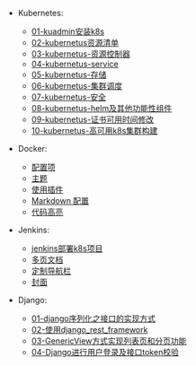 * Kubernetes:
  * [01-kuadmin安装k8s](kubernetus/kubeadmin安装k8s环境.md)
  * [02-kubernetus资源清单](kubernetus/kubernetus资源清单.md)
  * [03-kubernetus-资源控制器](kubernetus/kubernetus-资源控制器)
  * [04-kubernetus-service](kubernetus/kubernetus资源清单.md)
  * [05-kubernetus-存储](kubernetus/kubernetus资源清单.md)
  * [06-kubernetus-集群调度](kubernetus/kubernetus资源清单.md)
  * [07-kubernetus-安全](kubernetus/kubernetus资源清单.md)
  * [08-kubernetus-helm及其他功能性组件](kubernetus/kubernetus资源清单.md)
  * [09-kubernetus-证书可用时间修改](kubernetus/kubernetus资源清单.md)
  * [10-kubernetus-高可用k8s集群构建](kubernetus/kubernetus资源清单.md)

* Docker:
  * [配置项](zh-cn/configuration.md)
  * [主题](zh-cn/themes.md)
  * [使用插件](zh-cn/plugins.md)
  * [Markdown 配置](zh-cn/markdown.md)
  * [代码高亮](zh-cn/language-highlight.md)  

* Jenkins:

  * [jenkins部署k8s项目](jenkins/jenkins部署k8s项目.md)
  * [多页文档](zh-cn/more-pages.md)
  * [定制导航栏](zh-cn/custom-navbar.md)
  * [封面](zh-cn/cover.md)


* Django:

  * [01-django序列化之接口的实现方式](django/drf/接口的实现方式.md)
  * [02-使用django_rest_framework](django/drf/drf的modelserializer实现列表页功能.md)
  * [03-GenericView方式实现列表页和分页功能](django/drf/GenericView方式实现列表页和分页功能.md)
  * [04-Django进行用户登录及接口token校验](django/drf/Django进行用户登录及接口token校验.md)
  

